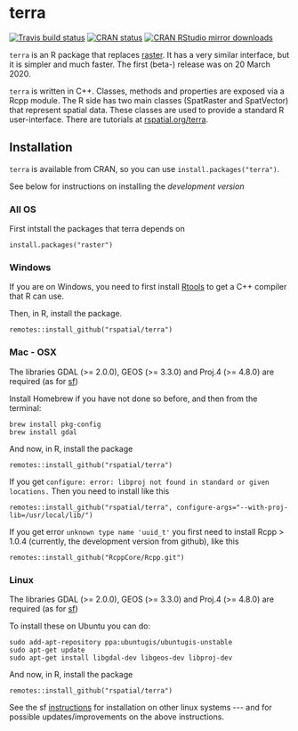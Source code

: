 # terra

[![Travis build
status](https://travis-ci.org/rspatial/terra.svg?branch=master)](https://travis-ci.org/rspatial/terra)
[![CRAN
status](https://www.r-pkg.org/badges/version/terra)](https://cran.r-project.org/package=terra)
[![CRAN RStudio mirror downloads](http://cranlogs.r-pkg.org/badges/terra)](http://www.r-pkg.org/pkg/terra)


`terra` is an R package that replaces [raster](https://github.com/rspatial/raster).
It has a very similar interface, but it is simpler and much faster. The first (beta-) release was on 20 March 2020.

`terra` is written in C++.  Classes, methods and properties are exposed via a Rcpp module. The R side has two main classes (SpatRaster and SpatVector) that represent spatial data. These classes are used to provide a standard R user-interface. There are tutorials at [rspatial.org/terra](https://rspatial.org/terra).


## Installation

`terra` is available from CRAN, so you can use `install.packages("terra")`. 

See below for instructions on installing the *development version*

### All OS

First intstall the packages that terra depends on 

```
install.packages("raster")
```

### Windows

If you are on Windows, you need to first install [Rtools](https://cran.r-project.org/bin/windows/Rtools/) to get a C++ compiler that R can use. 

Then, in R, install the package.

```
remotes::install_github("rspatial/terra")
```

### Mac - OSX

The libraries GDAL (>= 2.0.0), GEOS (>= 3.3.0) and Proj.4 (>= 4.8.0) are required (as for [sf](https://github.com/r-spatial/sf))

Install Homebrew if you have not done so before, and then from the terminal:

```
brew install pkg-config
brew install gdal
```

And now, in R, install the package
```
remotes::install_github("rspatial/terra")
```

If you get `configure: error: libproj not found in standard or given locations.` Then you need to install like this

```
remotes::install_github("rspatial/terra", configure-args="--with-proj-lib=/usr/local/lib/")
```

If you get error `unknown type name 'uuid_t'` you first need to install Rcpp > 1.0.4 (currently, the development version from github), like this

```
remotes::install_github("RcppCore/Rcpp.git") 
```


### Linux

The libraries GDAL (>= 2.0.0), GEOS (>= 3.3.0) and Proj.4 (>= 4.8.0) are required (as for [sf](https://github.com/r-spatial/sf))


To install these on Ubuntu you can do:
```
sudo add-apt-repository ppa:ubuntugis/ubuntugis-unstable
sudo apt-get update
sudo apt-get install libgdal-dev libgeos-dev libproj-dev 
```

And now, in R, install the package
```
remotes::install_github("rspatial/terra")
```

See the sf [instructions](https://github.com/r-spatial/sf) for installation on other linux systems --- and for possible updates/improvements on the above instructions.

